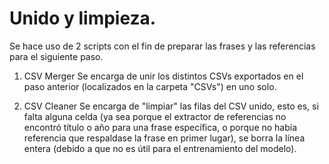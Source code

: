 # Unido y limpieza.
Se hace uso de 2 scripts con el fin de preparar las frases y las referencias para el siguiente paso.

1. CSV Merger
Se encarga de unir los distintos CSVs exportados en el paso anterior (localizados en la carpeta "CSVs") en uno solo.

2. CSV Cleaner
Se encarga de "limpiar" las filas del CSV unido, esto es, si falta alguna celda (ya sea porque el extractor de referencias no encontró título o año para una frase específica, o porque no había referencia que respaldase la frase en primer lugar), se borra la línea entera (debido a que no es útil para el entrenamiento del modelo).